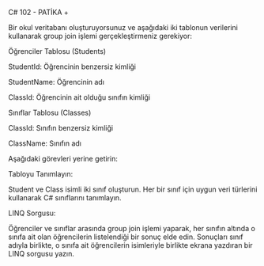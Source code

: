 C# 102 - PATİKA +

Bir okul veritabanı oluşturuyorsunuz ve aşağıdaki iki tablonun verilerini kullanarak group join işlemi gerçekleştirmeniz gerekiyor:

Öğrenciler Tablosu (Students)

StudentId: Öğrencinin benzersiz kimliği

StudentName: Öğrencinin adı

ClassId: Öğrencinin ait olduğu sınıfın kimliği

Sınıflar Tablosu (Classes)

ClassId: Sınıfın benzersiz kimliği

ClassName: Sınıfın adı

Aşağıdaki görevleri yerine getirin:

Tabloyu Tanımlayın:

Student ve Class isimli iki sınıf oluşturun. Her bir sınıf için uygun veri türlerini kullanarak C# sınıflarını tanımlayın.

LINQ Sorgusu:

Öğrenciler ve sınıflar arasında group join işlemi yaparak, her sınıfın altında o sınıfa ait olan öğrencilerin listelendiği bir sonuç elde edin. Sonuçları sınıf adıyla birlikte, o sınıfa ait öğrencilerin isimleriyle birlikte ekrana yazdıran bir LINQ sorgusu yazın.
